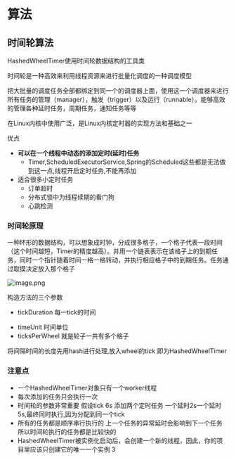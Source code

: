 








# 算法

## 时间轮算法

HashedWheelTimer使用时间轮数据结构的工具类

时间轮是一种高效来利用线程资源来进行批量化调度的一种调度模型

把大批量的调度任务全部都绑定到同一个的调度器上面，使用这一个调度器来进行所有任务的管理（manager），触发（trigger）以及运行（runnable）。能够高效的管理各种延时任务，周期任务，通知任务等等

在Linux内核中使用广泛，是Linux内核定时器的实现方法和基础之一


优点
* **可以在一个线程中动态的添加定时(延时)任务**
	* Timer,ScheduledExecutorService,Spring的Scheduled这些都是无法做到这一点,线程开启定时任务,不能再添加
* 适合很多小定时任务
	* 订单超时
	* 分布式锁中为线程续期的看门狗
	* 心跳检测


### 时间轮原理

一种环形的数据结构，可以想象成时钟，分成很多格子，一个格子代表一段时间（这个时间越短，Timer的精度越高）。并用一个链表表示在该格子上的到期任务，同时一个指针随着时间一格一格转动，并执行相应格子中的到期任务。任务通过取摸决定放入那个格子

![image.png](https://cuichonghe.oss-cn-shenzhen.aliyuncs.com/markdown/20230410101110.png)

构造方法的三个参数
* tickDuration  每一tick的时间
- timeUnit  时间单位
- ticksPerWheel  就是轮子一共有多个格子

将间隔时间的长度先用hash进行处理,放入wheel的tick 即为HashedWheelTimer

### 注意点
* 一个HashedWheelTimer对象只有一个worker线程
* 每次添加的任务只会执行一次
* 时间轮的参数非常重要
	假设tick 6s 添加两个定时任务 一个延时2s一个延时5s,最终同时执行,因为分配到同一个tick
* 所有的任务都是顺序串行执行的
	上一个任务的异常延时会影响到下一个任务
	所以时间轮执行的任务都是比较快的
* HashedWheelTimer被实例化启动后，会创建一个新的线程，因此，你的项目里应该只创建它的唯一一个实例 3